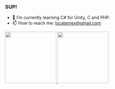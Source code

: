 ### SUP!


- 🌱 I’m currently learning C# for Unity, C and PHP.
- 📫 How to reach me: lucatemex@gmail.com

<div>
   <a href="github.com/leo-oliveira-2">
     <img height= "167em" src="https://github-readme-stats.vercel.app/api?username=lucatemes&show_icons=true&theme=github_dark"/>
     <img height= "167em" src="https://github-readme-stats.vercel.app/api/top-langs/?username=lucatemes&layout=compact&theme=github_dark"/>
     </div>
